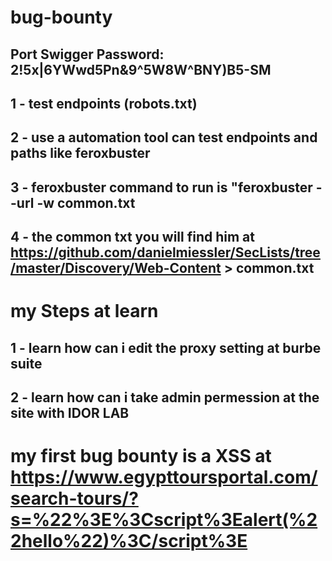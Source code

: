 # bug-bounty
## Port Swigger Password: 2\!5x|6YWwd5Pn&9^5W8W\^BNY)B5-SM
## 1 - test endpoints (robots.txt)
## 2 - use a automation tool can test endpoints and paths like feroxbuster 
## 3 - feroxbuster command to run is "feroxbuster --url <Link> -w common.txt
## 4 - the common txt you will find him at https://github.com/danielmiessler/SecLists/tree/master/Discovery/Web-Content > common.txt

# my Steps at learn

## 1 - learn how can i edit the proxy setting at burbe suite 
## 2 - learn how can i take admin permession at the site with IDOR LAB

# my first bug bounty is a XSS at https://www.egypttoursportal.com/search-tours/?s=%22%3E%3Cscript%3Ealert(%22hello%22)%3C/script%3E
